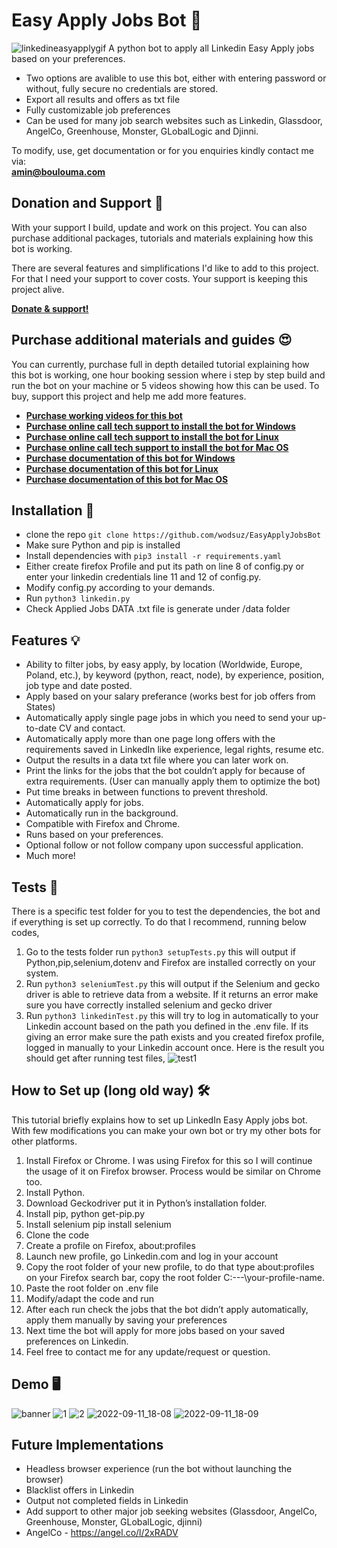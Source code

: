 # Easy Apply Jobs Bot 🤖

![linkedineasyapplygif](https://user-images.githubusercontent.com/34207598/128695728-6efcb457-0f75-42e2-987a-f7a0c239a235.gif)
A python bot to apply all Linkedin Easy Apply jobs based on your preferences.

- Two options are avalible to use this bot, either with entering password or without, fully secure no credentials are stored.
- Export all results and offers as txt file
- Fully customizable job preferences
- Can be used for many job search websites such as Linkedin, Glassdoor, AngelCo, Greenhouse, Monster, GLobalLogic and Djinni.

To modify, use, get documentation or for you enquiries kindly contact me via: <br>
**amin@boulouma.com**

## Donation and Support 🥳

With your support I build, update and work on this project. You can also purchase additional packages, tutorials and materials explaining how this bot is working. <br>

There are several features and simplifications I'd like to add to this project. For that I need your support to cover costs. Your support is keeping this project alive.

[**Donate & support!**](https://commerce.coinbase.com/checkout/576ee011-ba40-47d5-9672-ef7ad29b1e6c)

## Purchase additional materials and guides 😍

You can currently, purchase full in depth detailed tutorial explaining how this bot is working, one hour booking session where i step by step build and run the bot on your machine or 5 videos
showing how this can be used. To buy, support this project and help me add more features. <br>

- [**Purchase working videos for this bot**](https://commerce.coinbase.com/checkout/3958599d-3938-4fb3-86f4-b100c2d7e850)
- [**Purchase online call tech support to install the bot for Windows**](https://commerce.coinbase.com/checkout/638f5582-a750-4374-86ea-82d0445cbe90)
- [**Purchase online call tech support to install the bot for Linux**](https://commerce.coinbase.com/checkout/3ec705fe-2898-4ae8-9f90-73cd1270392f)
- [**Purchase online call tech support to install the bot for Mac OS**](https://commerce.coinbase.com/checkout/cf76021c-53be-42bc-8ae1-2dc75fcd9647)
- [**Purchase documentation of this bot for Windows**](https://commerce.coinbase.com/checkout/ac4212d1-ecb0-4734-8946-f4a9e5c09f45)
- [**Purchase documentation of this bot for Linux**](https://commerce.coinbase.com/checkout/69a1f1b8-3282-4ab6-9383-6ce28aab3274)
- [**Purchase documentation of this bot for Mac OS**](https://commerce.coinbase.com/checkout/c7069064-02ac-4c3b-b980-ae7623bc8139)

## Installation 🔌

- clone the repo `git clone https://github.com/wodsuz/EasyApplyJobsBot`
- Make sure Python and pip is installed
- Install dependencies with `pip3 install -r requirements.yaml`
- Either create firefox Profile and put its path on line 8 of config.py or enter your linkedin credentials line 11 and 12 of config.py.
- Modify config.py according to your demands.
- Run `python3 linkedin.py`
- Check Applied Jobs DATA .txt file is generate under /data folder

## Features 💡

- Ability to filter jobs, by easy apply, by location (Worldwide, Europe, Poland, etc.), by keyword (python, react, node), by experience, position, job type and date posted.
- Apply based on your salary preferance (works best for job offers from States)
- Automatically apply single page jobs in which you need to send your up-to-date CV and contact.
- Automatically apply more than one page long offers with the requirements saved in LinkedIn like experience, legal rights, resume etc.
- Output the results in a data txt file where you can later work on.
- Print the links for the jobs that the bot couldn’t apply for because of extra requirements. (User can manually apply them to optimize the bot)
- Put time breaks in between functions to prevent threshold.
- Automatically apply for jobs.
- Automatically run in the background.
- Compatible with Firefox and Chrome.
- Runs based on your preferences.
- Optional follow or not follow company upon successful application.
- Much more!

## Tests 🔦

There is a specific test folder for you to test the dependencies, the bot and if everything is set up correctly. To do that I recommend,
running below codes,

1. Go to the tests folder run `python3 setupTests.py` this will output if Python,pip,selenium,dotenv and Firefox are installed correctly on your system.
2. Run `python3 seleniumTest.py` this will output if the Selenium and gecko driver is able to retrieve data from a website. If it returns an error make sure you have correctly installed selenium and gecko driver
3. Run `python3 linkedinTest.py` this will try to log in automatically to your Linkedin account based on the path you defined in the .env file. If its giving an error make sure the path exists and you created firefox profile, logged in manually to your Linkedin account once.
   Here is the result you should get after running test files,
   ![test1](https://user-images.githubusercontent.com/34207598/189535308-c2c546de-caec-4460-823d-dd5ca208c480.png)

## How to Set up (long old way) 🛠

This tutorial briefly explains how to set up LinkedIn Easy Apply jobs bot. With few modifications you can make your own bot or try my other bots for other platforms.

1. Install Firefox or Chrome. I was using Firefox for this so I will continue the usage of it on Firefox browser. Process would be similar on Chrome too.
2. Install Python.
3. Download Geckodriver put it in Python’s installation folder.
4. Install pip, python get-pip.py
5. Install selenium pip install selenium
6. Clone the code
7. Create a profile on Firefox, about:profiles
8. Launch new profile, go Linkedin.com and log in your account
9. Copy the root folder of your new profile, to do that type about:profiles on your Firefox search bar, copy the root folder C:\---\your-profile-name.
10. Paste the root folder on .env file
11. Modify/adapt the code and run
12. After each run check the jobs that the bot didn’t apply automatically, apply them manually by saving your preferences
13. Next time the bot will apply for more jobs based on your saved preferences on Linkedin.
14. Feel free to contact me for any update/request or question.

## Demo 🖥

![banner](https://user-images.githubusercontent.com/34207598/189535377-98ca5bfc-8f4e-4f68-9b3c-59e259d4fe5f.png)
![1](https://user-images.githubusercontent.com/34207598/128695723-2af373a6-3fbb-4dcc-9bba-24af57f17ee9.png)
![2](https://user-images.githubusercontent.com/34207598/128695725-5250cc6d-72e7-4a79-b060-8decfb9be54a.png)
![2022-09-11_18-08](https://user-images.githubusercontent.com/34207598/189535397-2673d603-9489-4104-a066-dd66aca624fd.png)
![2022-09-11_18-09](https://user-images.githubusercontent.com/34207598/189535410-2131a9d0-fd63-419f-a5ea-c663103877d2.png)

## Future Implementations

- Headless browser experience (run the bot without launching the browser)
- Blacklist offers in Linkedin
- Output not completed fields in Linkedin
- Add support to other major job seeking websites (Glassdoor, AngelCo, Greenhouse, Monster, GLobalLogic, djinni)
- AngelCo - https://angel.co/l/2xRADV
